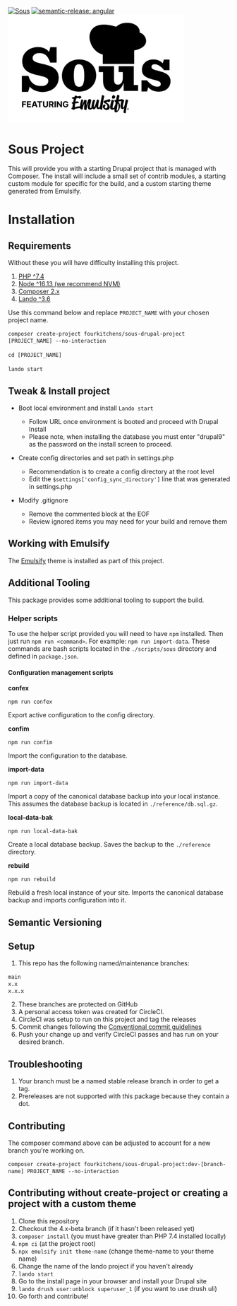 [![Sous](https://circleci.com/gh/fourkitchens/sous-drupal-project.svg?style=svg)](https://app.circleci.com/github/fourkitchens/sous-drupal-project/pipelines)
[![semantic-release: angular](https://img.shields.io/badge/semantic--release-angular-e10079?logo=semantic-release)](https://github.com/semantic-release/semantic-release)
<br/>
<img style="max-width: 400px;" src="https://github.com/fourkitchens/sous-drupal-distro/blob/4.x-beta/themes/sous_admin/assets/images/sous.svg" alt="Sous featuring Emulsify">

# Sous Project

This will provide you with a starting Drupal project that is managed with Composer. The install will include a small set of contrib modules, a starting custom module for specific for the build, and a custom starting theme generated from Emulsify.

# Installation

## Requirements
Without these you will have difficulty installing this project.

1. [PHP ^7.4](http://www.php.net/)
2. [Node ^16.13 \(we recommend NVM\)](https://github.com/creationix/nvm)
3. [Composer 2.x](https://getcomposer.org/)
4. [Lando ^3.6](https://docs.lando.dev/basics/installation.html)

Use this command below and replace `PROJECT_NAME` with your chosen project name.

```
composer create-project fourkitchens/sous-drupal-project [PROJECT_NAME] --no-interaction

cd [PROJECT_NAME]

lando start

```

## Tweak & Install project

- Boot local environment and install `Lando start`

  - Follow URL once environment is booted and proceed with Drupal Install
  - Please note, when installing the database you must enter "drupal9" as the password on the install screen to proceed.

- Create config directories and set path in settings.php

  - Recommendation is to create a config directory at the root level
  - Edit the `$settings['config_sync_directory']` line that was generated in settings.php

- Modify .gitignore
  - Remove the commented block at the EOF
  - Review ignored items you may need for your build and remove them

## Working with Emulsify
The [Emulsify](https://emulsify.info/) theme is installed as part of this project.

## Additional Tooling

This package provides some additional tooling to support the build.


### Helper scripts

To use the helper script provided you will need to have `npm` installed. Then just run `npm run <command>`. For example: `npm run import-data`. These commands are bash scripts located in the `./scripts/sous` directory and defined in `package.json`.

#### Configuration management scripts

**confex**

```
npm run confex
```

Export active configuration to the config directory.

**confim**

```
npm run confim
```

Import the configuration to the database.

**import-data**

```
npm run import-data
```

Import a copy of the canonical database backup into your local instance. This assumes the database backup is located in `./reference/db.sql.gz`.

**local-data-bak**

```
npm run local-data-bak
```

Create a local database backup. Saves the backup to the `./reference` directory.

**rebuild**

```
npm run rebuild
```

Rebuild a fresh local instance of your site. Imports the canonical database backup and imports configuration into it.

## Semantic Versioning

## Setup

1. This repo has the following named/maintenance branches:

```
main
x.x
x.x.x
```

2. These branches are protected on GitHub
3. A personal access token was created for CircleCI.
4. CircleCI was setup to run on this project and tag the releases
5. Commit changes following the [Conventional commit guidelines](https://www.conventionalcommits.org/en/v1.0.0/)
6. Push your change up and verify CircleCI passes and has run on your desired branch.

## Troubleshooting

1. Your branch must be a named stable release branch in order to get a tag.
2. Prereleases are not supported with this package because they contain a dot.

## Contributing

The composer command above can be adjusted to account for a new branch you're working on.

```
composer create-project fourkitchens/sous-drupal-project:dev-[branch-name] PROJECT_NAME --no-interaction

```

## Contributing without create-project or creating a project with a custom theme
1. Clone this repository
2. Checkout the 4.x-beta branch (if it hasn't been released yet)
3. `composer install` (you must have greater than PHP 7.4 installed locally)
4. `npm ci` (at the project root)
5. `npx emulsify init theme-name` (change theme-name to your theme name)
6. Change the name of the lando project if you haven't already
7. `lando start`
8. Go to the install page in your browser and install your Drupal site
9. `lando drush user:unblock superuser_1` (if you want to use drush uli)
10. Go forth and contribute!
